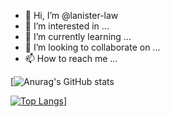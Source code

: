 - 👋 Hi, I’m @lanister-law
- 👀 I’m interested in ...
- 🌱 I’m currently learning ...
- 💞️ I’m looking to collaborate on ...
- 📫 How to reach me ...

<!---
lanister-law/lanister-law is a ✨ special ✨ repository because its `README.md` (this file) appears on your GitHub profile.
You can click the Preview link to take a look at your changes.
--->



[![Anurag's GitHub stats](https://github-readme-stats.vercel.app/api?username=lanister-law&show_icons=true&theme=radical)

[![Top Langs](https://github-readme-stats.vercel.app/api/top-langs/?username=lanister-law&layout=compact&theme=radical)](https://github.com/anuraghazra/github-readme-stats)]
